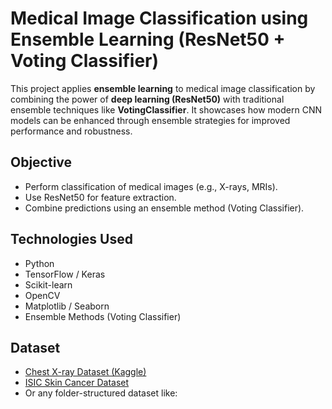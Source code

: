 #  Medical Image Classification using Ensemble Learning (ResNet50 + Voting Classifier)

This project applies **ensemble learning** to medical image classification by combining the power of **deep learning (ResNet50)** with traditional ensemble techniques like **VotingClassifier**. It showcases how modern CNN models can be enhanced through ensemble strategies for improved performance and robustness.

##  Objective

- Perform classification of medical images (e.g., X-rays, MRIs).
- Use ResNet50 for feature extraction.
- Combine predictions using an ensemble method (Voting Classifier).

##  Technologies Used

- Python
- TensorFlow / Keras
- Scikit-learn
- OpenCV
- Matplotlib / Seaborn
- Ensemble Methods (Voting Classifier)

##  Dataset


- [Chest X-ray Dataset (Kaggle)](https://www.kaggle.com/paultimothymooney/chest-xray-pneumonia)
- [ISIC Skin Cancer Dataset](https://www.kaggle.com/datasets/kmader/skin-cancer-mnist-ham10000)
- Or any folder-structured dataset like:
